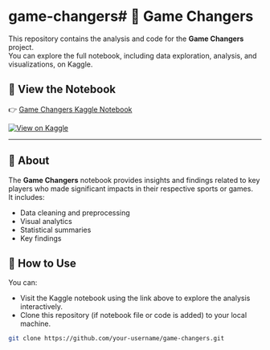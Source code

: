 # game-changers# 🏏 Game Changers

This repository contains the analysis and code for the **Game Changers** project.  
You can explore the full notebook, including data exploration, analysis, and visualizations, on Kaggle.

## 📌 View the Notebook

👉 [Game Changers Kaggle Notebook](https://www.kaggle.com/code/meettashakapur/game-changers)

[![View on Kaggle](https://img.shields.io/badge/Kaggle-View_Notebook-blue?logo=kaggle)](https://www.kaggle.com/code/meettashakapur/game-changers)

---

## 📂 About

The **Game Changers** notebook provides insights and findings related to key players who made significant impacts in their respective sports or games.  
It includes:
- Data cleaning and preprocessing
- Visual analytics
- Statistical summaries
- Key findings

## 🚀 How to Use

You can:
- Visit the Kaggle notebook using the link above to explore the analysis interactively.
- Clone this repository (if notebook file or code is added) to your local machine.

```bash
git clone https://github.com/your-username/game-changers.git

